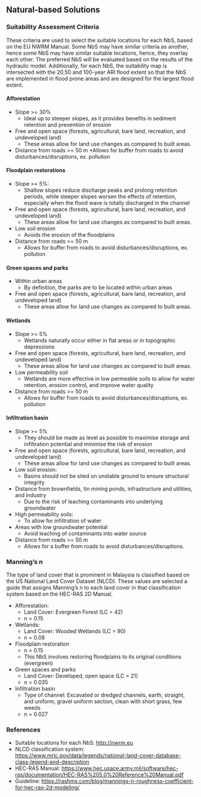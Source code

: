## Natural-based Solutions

### Suitability Assessment Criteria

These criteria are used to select the suitable locations for each NbS, based on the EU NWRM Manual. Some NbS may have similar criteria as another, hence some NbS may have similar suitable locations, hence, they overlay each other. The preferred NbS will be evaluated based on the results of the hydraulic model. Additionally, for each NbS, the suitability map is intersected with the 20,50 and 100-year ARI flood extent so that the NbS are implemented in flood prone areas and are designed for the largest flood extent. 
 
#### Afforestation

* Slope >= 30%
  * Ideal up to steeper slopes, as it provides benefits in sediment retention and prevention of erosion
* Free and open space (forests, agricultural, bare land, recreation, and undeveloped land)
  * These areas allow for land use changes as compared to built areas.
* Distance from roads >= 50 m
  *Allows for buffer from roads to avoid disturbances/disruptions, ex. pollution

#### Floodplain restorations

* Slope >= 5%:
  * Shallow slopes reduce discharge peaks and prolong retention periods, while steeper slopes worsen the effects of retention, especially when the flood wave is totally discharged in the channel
* Free and open space (forests, agricultural, bare land, recreation, and undeveloped land)
  * These areas allow for land use changes as compared to built areas.
* Low soil erosion
  * Avoids the erosion of the floodplains
* Distance from roads >= 50 m
  * Allows for buffer from roads to avoid disturbances/disruptions, ex. pollution

#### Green spaces and parks

* Within urban areas
  * By definition, the parks are to be located within urban areas
* Free and open space (forests, agricultural, bare land, recreation, and undeveloped land)
  * These areas allow for land use changes as compared to built areas.

#### Wetlands

* Slope >= 5%
  * Wetlands naturally occur either in flat areas or in topographic depressions
* Free and open space (forests, agricultural, bare land, recreation, and undeveloped land)
  * These areas allow for land use changes as compared to built areas.
* Low permeability soil
  * Wetlands are more effective in low permeable soils to allow for water retention, erosion control, and improve water quality
* Distance from roads >= 50 m
  * Allows for buffer from roads to avoid disturbances/disruptions, ex. pollution

#### Infiltration basin

* Slope >= 5%
  * They should be made as level as possible to maximise storage and infiltration potential and minimise the risk of erosion
* Free and open space (forests, agricultural, bare land, recreation, and undeveloped land)
  * These areas allow for land use changes as compared to built areas.
* Low soil erosion:
  * Basins should not be sited on unstable ground to ensure structural integrity
* Distance from brownfields, tin mining ponds, infrastructure and utilities, and industry
  * Due to the risk of leaching contaminants into underlying groundwater
* High permeability soils:
  * To allow for infiltration of water
* Areas with low groundwater potential
  * Avoid leaching of contaminants into water source
* Distance from roads >= 50 m
  * Allows for a buffer from roads to avoid disturbances/disruptions.

### Manning’s n 

The type of land cover that is prominent in Malaysia is classified based on the US National Land Cover Dataset (NLCD). These values are selected a guide that assigns Manning’s n to each land cover in that classification system based on the HEC-RAS 2D Manual. 

* Afforestation:
  * Land Cover: Evergreen Forest (LC = 42)
  * n = 0.15
* Wetlands:
  * Land Cover: Wooded Wetlands (LC = 90)
  * n = 0.08
* Floodplain restoration
  * n = 0.15
  * This NbS involves restoring floodplains to its original conditions (evergreen)
* Green spaces and parks
  * Land Cover: Developed, open space (LC = 21)
  * n = 0.035
* Infiltration basin
  * Type of channel: Excavated or dredged channels, earth, straight, and uniform, gravel uniform section, clean with short grass, few weeds
  * n = 0.027

### References

* Suitable locations for each NbS: http://nwrm.eu
* NLCD classification system: https://www.mrlc.gov/data/legends/national-land-cover-database-class-legend-and-description
* HEC-RAS Manual: https://www.hec.usace.army.mil/software/hec-ras/documentation/HEC-RAS%205.0%20Reference%20Manual.pdf
* Guideline: https://rashms.com/blog/mannings-n-roughness-coefficient-for-hec-ras-2d-modeling/


